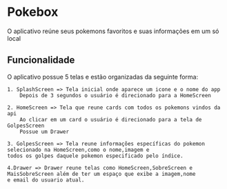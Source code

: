 # Pokebox

  O aplicativo reúne seus pokemons favoritos e suas informações em um só local 

## Funcionalidade

  O aplicativo possue 5 telas e estão organizadas da seguinte forma:
  
    1. SplashScreen => Tela inicial onde aparece um icone e o nome do app
        Depois de 3 segundos o usuário é direcionado para a HomeScreen
        
    2. HomeScreen => Tela que reune cards com todos os pokemons vindos da api
        Ao clicar em um card o usuário é direcionado para a tela de GolpesScreen 
        Possue um Drawer
        
    3. GolpesScreen => Tela reune informações específicas do pokemon selecionado na HomeScreen,como o nome,imagem e 
    todos os golpes daquele pokemon especificado pelo índice.
    
    4.Drawer => Drawer reune telas como HomeScreen,SobreScreen e MaisSobreScreen além de ter um espaço que exibe a imagem,nome 
    e email do usuario atual.
